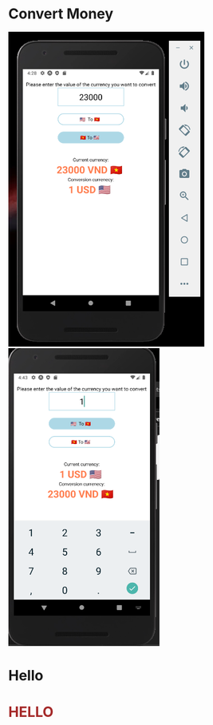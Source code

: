 # Convert Money
![](assets/product.PNG)
![](assets/product2.PNG)
<h1>Hello</h1>
<h1 style="color: brown;">HELLO</h1>
